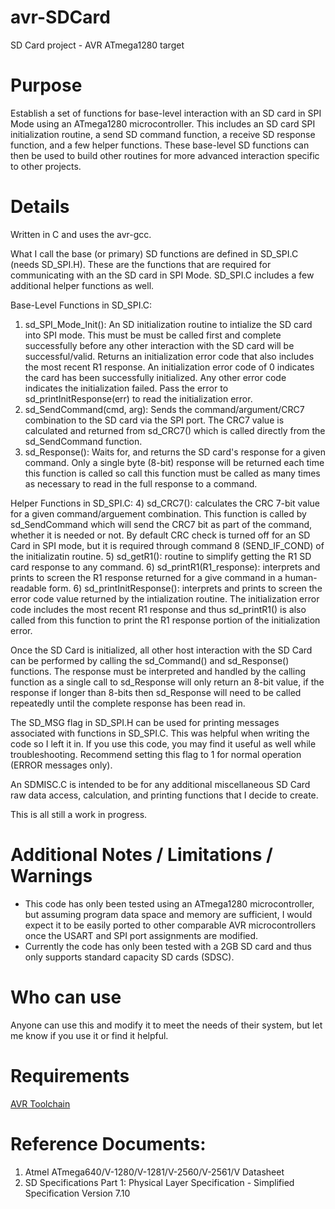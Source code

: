 # avr-SDCard
SD Card project - AVR ATmega1280 target 

# Purpose
Establish a set of functions for base-level interaction with an SD card in SPI Mode using an ATmega1280 microcontroller.  This includes an SD card SPI initialization routine, a send SD command function, a receive SD response function, and a few helper functions.  These base-level SD functions can then be used to build other routines for more advanced interaction specific to other projects.

# Details
Written in C and uses the avr-gcc.

What I call the base (or primary) SD functions are defined in SD_SPI.C (needs SD_SPI.H). These are the functions that are required for communicating with an the SD card in SPI Mode.  SD_SPI.C includes a few additional helper functions as well. 

Base-Level Functions in SD_SPI.C:
  1) sd_SPI_Mode_Init(): An SD initialization routine to intialize the SD card into SPI mode. This    must be must be called first and complete successfully before any other interaction with the SD card will be successful/valid. Returns an initialization error code that also includes the most recent R1 response.  An initialization error code of 0 indicates the card has been successfully initialized. Any other error code indicates the initialization failed. Pass the error to sd_printInitResponse(err) to read the initialization error.
  2) sd_SendCommand(cmd, arg): Sends the command/argument/CRC7 combination to the SD card via the SPI port.  The CRC7 value is calculated and returned from sd_CRC7() which is called directly from the sd_SendCommand function.
  3) sd_Response(): Waits for, and returns the SD card's response for a given command. Only a single byte (8-bit) response will be returned each time this function is called so call this function must be called as many times as necessary to read in the full response to a command.

Helper Functions in SD_SPI.C:
  4) sd_CRC7(): calculates the CRC 7-bit value for a given command/arguement combination.  This function is called by sd_SendCommand which will send the CRC7 bit as part of the command, whether it is needed or not. By default CRC check is turned off for an SD Card in SPI mode, but it is required through command 8 (SEND_IF_COND) of the initializatin routine.
  5) sd_getR1(): routine to simplify getting the R1 SD card response to any command.
  6) sd_printR1(R1_response): interprets and prints to screen the R1 response returned for a give command in a human-readable form.
  6) sd_printInitResponse(): interprets and prints to screen the error code value returned by the intialization routine.  The initialization error code includes the most recent R1 response and thus sd_printR1() is also called from this function to print the R1 response portion of the initialization error.


Once the SD Card is initialized, all other host interaction with the SD Card can be performed by calling the sd_Command() and sd_Response() functions.  The response must be interpreted and handled by the calling function as a single call to sd_Response will only return an 8-bit value, if the response if longer than 8-bits then sd_Response will need to be called repeatedly until the complete response has been read in.

The SD_MSG flag in SD_SPI.H can be used for printing messages associated with functions in SD_SPI.C.  This was helpful when writing the code so I left it in.  If you use this code, you may find it useful as well while troubleshooting.  Recommend setting this flag to 1 for normal operation (ERROR messages only).


An SDMISC.C is intended to be for any additional miscellaneous SD Card raw data access, calculation, and printing functions that I decide to create.

This is all still a work in progress.

# Additional Notes / Limitations / Warnings
* This code has only been tested using an ATmega1280 microcontroller, but assuming program data space and memory are sufficient, I would expect it to be easily ported to other comparable AVR microcontrollers once the USART and SPI port assignments are modified.
* Currently the code has only been tested with a 2GB SD card and thus only supports standard capacity SD cards (SDSC).

# Who can use
Anyone can use this and modify it to meet the needs of their system, but let me know if you use it or find it helpful.

# Requirements
[AVR Toolchain](https://github.com/osx-cross/homebrew-avr)

# Reference Documents:
1) Atmel ATmega640/V-1280/V-1281/V-2560/V-2561/V Datasheet
2) SD Specifications Part 1: Physical Layer Specification - Simplified Specification Version 7.10
